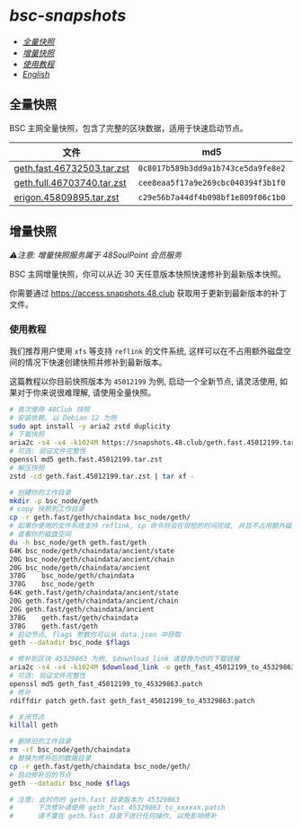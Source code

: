 # *bsc-snapshots*


- *[全量快照](#全量快照)*
- *[增量快照](#增量快照)*
- *[使用教程](#使用教程)*
- *[English](/README.md)*


## 全量快照

BSC 主网全量快照，包含了完整的区块数据，适用于快速启动节点。

| 文件 | md5 | 体积 |
| --- | --- | --- |
| [geth.fast.46732503.tar.zst](https://complete.snapshots.48.club/geth.fast.46732503.tar.zst) | `0c8017b589b3dd9a1b743ce5da9fe8e2` | 227.59G |
| [geth.full.46703740.tar.zst](https://complete.snapshots.48.club/geth.full.46703740.tar.zst) | `cee8eaa5f17a9e269cbc040394f3b1f0` | 635.49G |
| [erigon.45809895.tar.zst](https://complete.snapshots.48.club/erigon.45809895.tar.zst) | `c29e56b7a44df4b098bf1e809f06c1b0` | 199.37G |


## 增量快照

_⚠️注意: 增量快照服务属于 48SoulPoint 会员服务_


BSC 主网增量快照，你可以从近 30 天任意版本快照快速修补到最新版本快照。

你需要通过 https://access.snapshots.48.club 获取用于更新到最新版本的补丁文件。


### 使用教程

我们推荐用户使用 `xfs` 等支持 `reflink` 的文件系统, 这样可以在不占用额外磁盘空间的情况下快速创建快照并修补到最新版本。

这篇教程以你目前快照版本为 `45012199` 为例, 启动一个全新节点, 请灵活使用, 如果对于你来说很难理解, 请使用全量快照。


```bash
# 首次使用 48Club 快照
# 安装依赖, 以 Debian 12 为例
sudo apt install -y aria2 zstd duplicity
# 下载快照
aria2c -s4 -x4 -k1024M https://snapshots.48.club/geth.fast.45012199.tar.zst
# 可选: 验证文件完整性
openssl md5 geth.fast.45012199.tar.zst
# 解压快照
zstd -cd geth.fast.45012199.tar.zst | tar xf -

# 创建你的工作目录
mkdir -p bsc_node/geth
# copy 快照到工作目录
cp -r geth.fast/geth/chaindata bsc_node/geth/
# 如果你使用的文件系统支持 reflink, cp 命令将会在很短的时间完成, 并且不占用额外磁盘空间
# 查看你的磁盘空间
du -h bsc_node/geth geth.fast/geth
64K	bsc_node/geth/chaindata/ancient/state
20G	bsc_node/geth/chaindata/ancient/chain
20G	bsc_node/geth/chaindata/ancient
378G	bsc_node/geth/chaindata
378G	bsc_node/geth
64K	geth.fast/geth/chaindata/ancient/state
20G	geth.fast/geth/chaindata/ancient/chain
20G	geth.fast/geth/chaindata/ancient
378G	geth.fast/geth/chaindata
378G	geth.fast/geth
# 启动节点, flags 参数你可以从 data.json 中获取
geth --datadir bsc_node $flags

# 修补到区块 45329863 为例, $download_link 请替换为你的下载链接
aria2c -s4 -x4 -k1024M $download_link -o geth_fast_45012199_to_45329863.patch
# 可选: 验证文件完整性
openssl md5 geth_fast_45012199_to_45329863.patch
# 修补
rdiffdir patch geth.fast geth_fast_45012199_to_45329863.patch

# 关闭节点
killall geth

# 删除旧的工作目录
rm -rf bsc_node/geth/chaindata
# 替换为修补后的数据目录
cp -r geth.fast/geth/chaindata bsc_node/geth/
# 启动修补后的节点
geth --datadir bsc_node $flags

# 注意: 此时你的 geth.fast 目录版本为 45329863
#      下次修补请使用 geth_fast_45329863_to_xxxxxx.patch
#      请不要在 geth.fast 目录下进行任何操作, 以免影响修补

```
